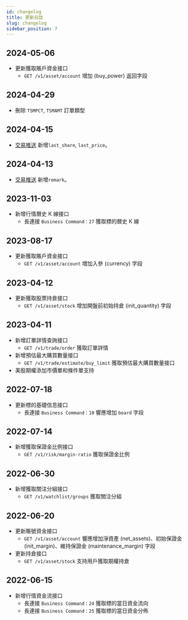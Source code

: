 ```yaml
---
id: changelog
title: 更新日誌
slug: changelog
sidebar_position: 7
---
```

## 2024-05-06

- 更新獲取賬戶資金接口
  - `GET /v1/asset/account` 增加 (buy_power) 返回字段

## 2024-04-29

- 刪除 `TSMPCT`, `TSMAMT` 訂單類型

## 2024-04-15

- [交易推送](https://open.longportapp.com/docs/trade/trade-definition#websocket-%E6%8E%A8%E9%80%81%E9%80%9A%E7%9F%A5) 新增`last_share`, `last_price`。

## 2024-04-13

- [交易推送](https://open.longportapp.com/docs/trade/trade-definition#websocket-%E6%8E%A8%E9%80%81%E9%80%9A%E7%9F%A5) 新增`remark`。

## 2023-11-03

- 新增行情曆史 K 線接口
  - 長連接 `Business Command：27` 獲取標的曆史 K 線

## 2023-08-17

- 更新獲取賬戶資金接口
  - `GET /v1/asset/account` 增加入參 (currency) 字段

## 2023-04-12

- 更新獲取股票持倉接口
  - `GET /v1/asset/stock` 增加開盤前初始持倉 (init_quantity) 字段

## 2023-04-11

- 新增訂單詳情查詢接口
  - `GET /v1/trade/order` 獲取訂單詳情
- 新增預估最大購買數量接口
  - `GET /v1/trade/estimate/buy_limit` 獲取預估最大購買數量接口
- 美股期權添加市價單和條件單支持

## 2022-07-18

- 更新標的基礎信息接口
  - 長連接 `Business Command：10` 響應增加 `board` 字段

## 2022-07-14

- 新增獲取保證金比例接口
  - `GET /v1/risk/margin-ratio` 獲取保證金比例

## 2022-06-30

- 新增獲取關注分組接口
  - `GET /v1/watchlist/groups` 獲取關注分組

## 2022-06-20

- 更新賬號資金接口
  - `GET /v1/asset/account` 響應增加淨資產 (net_assets)、初始保證金 (init_margin)、維持保證金 (maintenance_margin) 字段
- 更新持倉接口
  - `GET /v1/asset/stock` 支持用戶獲取期權持倉

## 2022-06-15

- 新增行情資金流接口
  - 長連接 `Business Command：24` 獲取標的當日資金流向
  - 長連接 `Business Command：25` 獲取標的當日資金分佈
